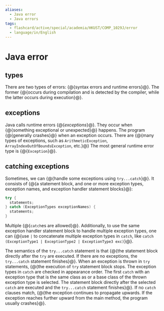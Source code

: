 ```yaml
---
aliases:
  - Java error
  - Java errors
tags:
  - flashcard/active/special/academia/HKUST/COMP_1029J/error
  - language/in/English
---
```


# Java error

## types

There are two types of errors: {@{syntax errors and runtime errors}@}. The former {@{occurs during compilation and is detected by the compiler, while the latter occurs during execution}@}. <!--SR:!2025-01-28,281,330!2025-03-09,311,330-->

## exceptions

Java calls runtime errors {@{_exceptions_}@}. They occur when {@{something exceptional or unexpected}@} happens. The program {@{generally crashes}@} when an exception occurs. There are {@{many types of exceptions, such as `ArithmeticException`, `ArrayIndexOutOfBoundsException`, etc.}@} The most general runtime error type is {@{`Exception`}@}. <!--SR:!2024-12-24,252,330!2025-02-27,302,330!2027-08-24,1010,350!2026-06-08,596,310!2025-01-31,281,330-->

## catching exceptions

Sometimes, we can {@{handle some exceptions using `try...catch`}@}. It consists of {@{a statement block, and one or more exception types, exception names, and exception handler statement blocks}@}: <!--SR:!2024-12-26,252,330!2026-07-08,621,310-->

```Java
try {
  statements;
} catch (ExceptionTypes exceptionNames) {
  statements;
}
```

Multiple {@{`catch`es are allowed}@}. Additionally, to use the same exception handler statement block to handle multiple exception types, one can {@{use `|` to concatenate multiple exception types in `catch`, like `catch (ExceptionType1 | ExceptionType2 | ExceptionType3 exc)`}@}. <!--SR:!2025-01-08,261,330!2026-02-16,511,310-->

The semantics of the `try...catch` statement is that {@{the statement block directly after the `try` are executed. If there are no exceptions, the `try...catch` statement finishes}@}. When an exception is thrown in `try` statements, {@{the execution of `try` statement block stops. The exception types in `catch` are checked in appearance order. The first `catch` with an exception type that is the same class as or a base class of the thrown exception type is selected. The statement block directly after the selected `catch` are executed and the `try...catch` statement finishes}@}. If no `catch` clauses match, {@{the exception continues to propagate upwards. If the exception reaches further upward from the main method, the program usually crashes}@}. <!--SR:!2025-03-09,310,330!2024-11-29,191,270!2025-01-22,274,330-->
